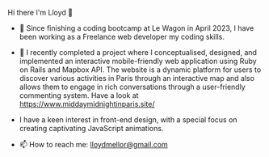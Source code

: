 Hi there I'm Lloyd 👋

- 🔭 Since finishing a coding bootcamp at Le Wagon in April 2023, I have been working as a Freelance web developer my coding skills. 

- 🌱 I recently completed a project where I conceptualised, designed, and implemented an interactive mobile-friendly web application using Ruby on Rails and Mapbox API. The website is a dynamic platform for users to discover various activities in Paris through an interactive map and also allows them to engage in rich conversations through a user-friendly commenting system. Have a look at https://www.middaymidnightinparis.site/

- I have a keen interest in front-end design, with a special focus on creating captivating JavaScript animations.

- 📫 How to reach me: lloydmellor@gmail.com
